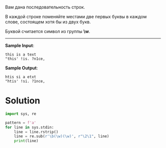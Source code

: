 Вам дана последовательность строк.

В каждой строке поменяйте местами две первых буквы в каждом слове, состоящем хотя бы из двух букв.

Буквой считается символ из группы **\w﻿**.

---

**Sample Input**:

```
this is a text
"this' !is. ?n1ce,
```

**Sample Output**:

```
htis si a etxt
"htis' !si. ?1nce,
```

# Solution

```python
import sys, re

pattern = f'a'
for line in sys.stdin:
    line = line.rstrip()
    line = re.sub(r'\b(\w)(\w)', r"\2\1", line)
    print(line)
```
